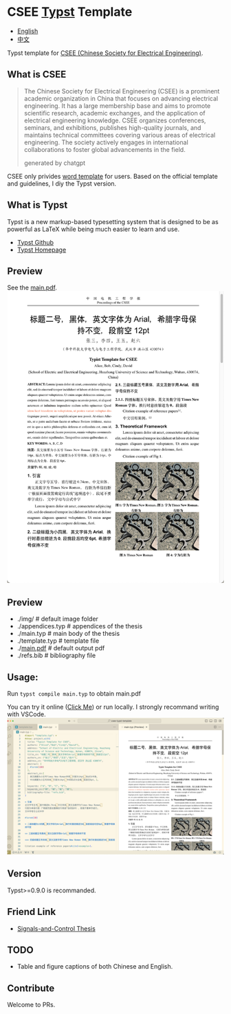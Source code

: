 # CSEE [Typst](https://typst.app) Template
- [English](#what-is-mcmicm)
- [中文](#what-is-mcmicm)

Typst template for [CSEE (Chinese Society for Electrical Engineering)](https://www.csee.org.cn/).


## What is CSEE
> The Chinese Society for Electrical Engineering (CSEE) is a prominent academic organization in China that focuses on advancing electrical engineering. It has a large membership base and aims to promote scientific research, academic exchanges, and the application of electrical engineering knowledge. CSEE organizes conferences, seminars, and exhibitions, publishes high-quality journals, and maintains technical committees covering various areas of electrical engineering. The society actively engages in international collaborations to foster global advancements in the field.
>
> generated by chatgpt

CSEE only privides [word template](CSEE_Template.doc) for users.
Based on the official template and guidelines, I diy the Typst version.


## What is Typst
Typst is a new markup-based typesetting system that is designed to be as powerful as LaTeX while being much easier to learn and use.

- [Typst Github](https://github.com/typst/typst)
- [Typst Homepage](https://typst.app)



## Preview
See the [main.pdf](main.pdf).
![demo.png](img/demo.png)

## Preview
- ./img/  # default image folder
- ./appendices.typ # appendices of the thesis
- ./main.typ  # main body of the thesis
- ./template.typ  # template file
- ./[main.pdf](main.pdf) # default output pdf
- ./refs.bib # bibliography file

## Usage:
Run `typst compile main.typ` to obtain main.pdf

You can try it online ([Click Me](https://typst.app/project/pxdKIC-xO_H20K5NAg_9sm)) or run locally.
I strongly recommand writing with VSCode. 
![vscode_preview](img/vscode_preview.png)

## Version
Typst>=0.9.0 is recommanded.

## Friend Link
- [Signals-and-Control Thesis](https://github.com/Lightyear-li/Signals-and-Control)

## TODO
- Table and figure captions of both Chinese and English.

## Contribute
Welcome to PRs.
